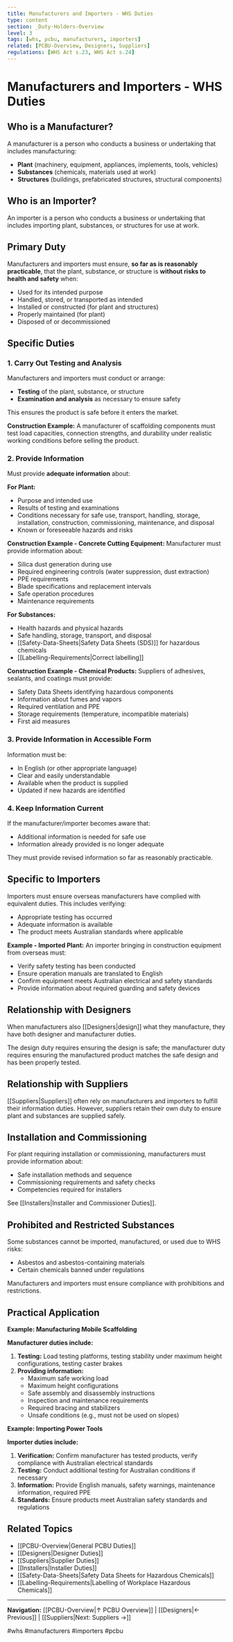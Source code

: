 ```yaml
---
title: Manufacturers and Importers - WHS Duties
type: content
section: _Duty-Holders-Overview
level: 3
tags: [whs, pcbu, manufacturers, importers]
related: [PCBU-Overview, Designers, Suppliers]
regulations: [WHS Act s.23, WHS Act s.24]
---
```


# Manufacturers and Importers - WHS Duties

## Who is a Manufacturer?

A manufacturer is a person who conducts a business or undertaking that includes manufacturing:
- **Plant** (machinery, equipment, appliances, implements, tools, vehicles)
- **Substances** (chemicals, materials used at work)
- **Structures** (buildings, prefabricated structures, structural components)

## Who is an Importer?

An importer is a person who conducts a business or undertaking that includes importing plant, substances, or structures for use at work.

## Primary Duty

Manufacturers and importers must ensure, **so far as is reasonably practicable**, that the plant, substance, or structure is **without risks to health and safety** when:
- Used for its intended purpose
- Handled, stored, or transported as intended
- Installed or constructed (for plant and structures)
- Properly maintained (for plant)
- Disposed of or decommissioned

## Specific Duties

### 1. Carry Out Testing and Analysis

Manufacturers and importers must conduct or arrange:
- **Testing** of the plant, substance, or structure
- **Examination and analysis** as necessary to ensure safety

This ensures the product is safe before it enters the market.

**Construction Example:**
A manufacturer of scaffolding components must test load capacities, connection strengths, and durability under realistic working conditions before selling the product.

### 2. Provide Information

Must provide **adequate information** about:

**For Plant:**
- Purpose and intended use
- Results of testing and examinations
- Conditions necessary for safe use, transport, handling, storage, installation, construction, commissioning, maintenance, and disposal
- Known or foreseeable hazards and risks

**Construction Example - Concrete Cutting Equipment:**
Manufacturer must provide information about:
- Silica dust generation during use
- Required engineering controls (water suppression, dust extraction)
- PPE requirements
- Blade specifications and replacement intervals
- Safe operation procedures
- Maintenance requirements

**For Substances:**
- Health hazards and physical hazards
- Safe handling, storage, transport, and disposal
- [[Safety-Data-Sheets|Safety Data Sheets (SDS)]] for hazardous chemicals
- [[Labelling-Requirements|Correct labelling]]

**Construction Example - Chemical Products:**
Suppliers of adhesives, sealants, and coatings must provide:
- Safety Data Sheets identifying hazardous components
- Information about fumes and vapors
- Required ventilation and PPE
- Storage requirements (temperature, incompatible materials)
- First aid measures

### 3. Provide Information in Accessible Form

Information must be:
- In English (or other appropriate language)
- Clear and easily understandable
- Available when the product is supplied
- Updated if new hazards are identified

### 4. Keep Information Current

If the manufacturer/importer becomes aware that:
- Additional information is needed for safe use
- Information already provided is no longer adequate

They must provide revised information so far as reasonably practicable.

## Specific to Importers

Importers must ensure overseas manufacturers have complied with equivalent duties. This includes verifying:
- Appropriate testing has occurred
- Adequate information is available
- The product meets Australian standards where applicable

**Example - Imported Plant:**
An importer bringing in construction equipment from overseas must:
- Verify safety testing has been conducted
- Ensure operation manuals are translated to English
- Confirm equipment meets Australian electrical and safety standards
- Provide information about required guarding and safety devices

## Relationship with Designers

When manufacturers also [[Designers|design]] what they manufacture, they have both designer and manufacturer duties.

The design duty requires ensuring the design is safe; the manufacturer duty requires ensuring the manufactured product matches the safe design and has been properly tested.

## Relationship with Suppliers

[[Suppliers|Suppliers]] often rely on manufacturers and importers to fulfill their information duties. However, suppliers retain their own duty to ensure plant and substances are supplied safely.

## Installation and Commissioning

For plant requiring installation or commissioning, manufacturers must provide information about:
- Safe installation methods and sequence
- Commissioning requirements and safety checks
- Competencies required for installers

See [[Installers|Installer and Commissioner Duties]].

## Prohibited and Restricted Substances

Some substances cannot be imported, manufactured, or used due to WHS risks:
- Asbestos and asbestos-containing materials
- Certain chemicals banned under regulations

Manufacturers and importers must ensure compliance with prohibitions and restrictions.

## Practical Application

**Example: Manufacturing Mobile Scaffolding**

**Manufacturer duties include:**
1. **Testing:** Load testing platforms, testing stability under maximum height configurations, testing caster brakes
2. **Providing information:**
   - Maximum safe working load
   - Maximum height configurations
   - Safe assembly and disassembly instructions
   - Inspection and maintenance requirements
   - Required bracing and stabilizers
   - Unsafe conditions (e.g., must not be used on slopes)

**Example: Importing Power Tools**

**Importer duties include:**
1. **Verification:** Confirm manufacturer has tested products, verify compliance with Australian electrical standards
2. **Testing:** Conduct additional testing for Australian conditions if necessary
3. **Information:** Provide English manuals, safety warnings, maintenance information, required PPE
4. **Standards:** Ensure products meet Australian safety standards and regulations

## Related Topics

- [[PCBU-Overview|General PCBU Duties]]
- [[Designers|Designer Duties]]
- [[Suppliers|Supplier Duties]]
- [[Installers|Installer Duties]]
- [[Safety-Data-Sheets|Safety Data Sheets for Hazardous Chemicals]]
- [[Labelling-Requirements|Labelling of Workplace Hazardous Chemicals]]

---

**Navigation:** [[PCBU-Overview|↑ PCBU Overview]] | [[Designers|← Previous]] | [[Suppliers|Next: Suppliers →]]

#whs #manufacturers #importers #pcbu
